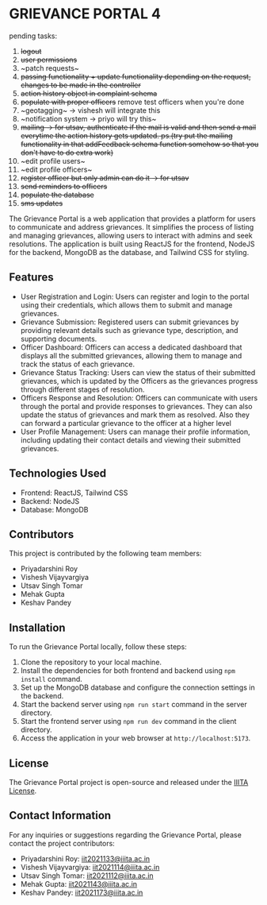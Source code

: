 # GRIEVANCE PORTAL 4

pending tasks: 
1. ~~logout~~
2. ~~user permissions~~
3. ~patch requests~
4. ~~passing functionality + update functionality depending on the request, changes to be made in the controller~~
5. ~~action history object in complaint schema~~
6. ~~populate with proper officers~~ remove test officers when you're done
7. ~geotagging~ -> vishesh will integrate this
8. ~notification system -> priyo will try this~
9. ~~mailing -> for utsav, authenticate if the mail is valid and then send a mail everytime the action history gets updated. ps.(try put the mailing functionality in that addFeedback schema function somehow so that you don't have to do extra work)~~
10. ~edit profile users~
11. ~edit profile officers~
12. ~~register officer but only admin can do it -> for utsav~~
13. ~~send reminders to officers~~
14. ~~populate the database~~
15. ~~sms updates~~


The Grievance Portal is a web application that provides a platform for users to communicate and address grievances. It simplifies the process of listing and managing grievances, allowing users to interact with admins and seek resolutions. The application is built using ReactJS for the frontend, NodeJS for the backend, MongoDB as the database, and Tailwind CSS for styling.

## Features

- User Registration and Login: Users can register and login to the portal using their credentials, which allows them to submit and manage grievances.
- Grievance Submission: Registered users can submit grievances by providing relevant details such as grievance type, description, and supporting documents.
- Officer Dashboard: Officers can access a dedicated dashboard that displays all the submitted grievances, allowing them to manage and track the status of each grievance.
- Grievance Status Tracking: Users can view the status of their submitted grievances, which is updated by the Officers as the grievances progress through different stages of resolution.
- Officers Response and Resolution: Officers can communicate with users through the portal and provide responses to grievances. They can also update the status of grievances and mark them as resolved. Also they can forward a particular grievance to the officer at a higher level
- User Profile Management: Users can manage their profile information, including updating their contact details and viewing their submitted grievances.

## Technologies Used

- Frontend: ReactJS, Tailwind CSS
- Backend: NodeJS
- Database: MongoDB

## Contributors

This project is contributed by the following team members:

- Priyadarshini Roy
- Vishesh Vijayvargiya
- Utsav Singh Tomar
- Mehak Gupta
- Keshav Pandey

## Installation

To run the Grievance Portal locally, follow these steps:

1. Clone the repository to your local machine.
2. Install the dependencies for both frontend and backend using `npm install` command.
3. Set up the MongoDB database and configure the connection settings in the backend.
4. Start the backend server using `npm run start` command in the server directory.
5. Start the frontend server using `npm run dev` command in the client directory.
6. Access the application in your web browser at `http://localhost:5173`.


## License

The Grievance Portal project is open-source and released under the [IIITA License](LICENSE).

## Contact Information

For any inquiries or suggestions regarding the Grievance Portal, please contact the project contributors:

- Priyadarshini Roy: [iit2021133@iiita.ac.in](mailto:iit2021133@iiita.ac.in)
- Vishesh Vijayvargiya: [iit2021114@iiita.ac.in](mailto:iit2021114@iiita.ac.in)
- Utsav Singh Tomar: [iit2021112@iiita.ac.in](mailto:iit2021112@iiita.ac.in)
- Mehak Gupta: [iit2021143@iiita.ac.in](mailto:iit2021143@iiita.ac.in)
- Keshav Pandey: [iit2021173@iiita.ac.in](mailto:iit2021173@iiita.ac.in)
